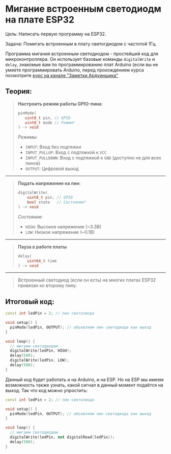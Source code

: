 # Мигание встроенным светодиодм на плате ESP32

Цель: Написать первую программу на ESP32.

Задача: Помигать встроенным в плату светогдиодом с частотой 1Гц.

Программа мигания встроенным светодиодом - простейший код для микроконтроллера. Он использует базовые команды `digitalWrite` и `delay`, знакомые вам по программированию плат Arduino (если вы не умеете программировать Arduino, перед прохождением курса посмотрите [курс на канале "Заметки Ардуинщика"](https://www.youtube.com/playlist?list=PLgAbBhxTglwmVxDDC5TSYUI91oZ0LZQMw)

## Теория:

> **Настроить режим работы GPIO-пина**:
> ```cpp
> pinMode(
>    uint8_t pin, // GPIO
>    uint8_t mode // Режим*
> ) -> void
> ```
> 
> *Режимы:*
> 
> - `INPUT`: Вход без подтяжки
> - `INPUT_PULLUP`: Вход с подтяжкой к `VCC`
> - `INPUT_PULLDOWN`: Вход с подтяжкой к `GND` (доступно не для всех пинов)
> - `OUTPUT`: Цифровой выход

---

> **Подать напряжение на пин**:
> ```cpp
> digitalWrite(
>     uint8_t pin, // GPIO
>     bool state   // Состояние*
> ) -> void
> ```
> 
> *Состояния:*
> - `HIGH`: Высокое напряжение (~3.3В)
> - `LOW`: Низкое напряжение (~0.1В)

---

> **Пауза в работе платы**
> ```cpp
> delay(
>     uint64_t time
> ) -> void
> ```

---

> Встроенный светодиод (если он есть) на многих платах ESP32 привязан ко второму пину. 

## Итоговый код:

```cpp
const int ledPin = 2; // пин светолиода

void setup() {
  pinMode(ledPin, OUTPUT); // объявляем пин светодиода как выход
}

void loop() {
  // мигаем светодиодом
  digitalWrite(ledPin, HIGH);
  delay(500);
  digitalWrite(ledPin, LOW);
  delay(500);
}
```

Данный код будет работать и на Arduino, и на ESP. Но на ESP мы имеем возможность также узнать, какой сигнал в данный момент подаётся на выход. Так что код можно упростить:

```cpp
const int ledPin = 2; // пин светолиода

void setup() {
  pinMode(ledPin, OUTPUT); // объявляем пин светодиода как выход
}

void loop() {
  // мигаем светодиодом
  digitalWrite(ledPin, not digitalRead(ledPin));
  delay(500);
}
```
